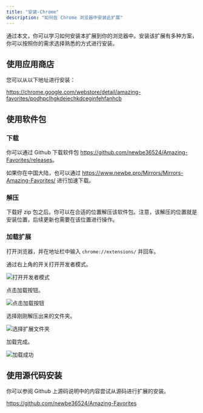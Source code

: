```yaml
---
title: "安装-Chrome"
description: "如何在 Chrome 浏览器中安装此扩展"
---
```


通过本文，你可以学习如何安装本扩展到你的浏览器中。安装该扩展有多种方案，你可以按照你的需求选择熟悉的方式进行安装。

## 使用应用商店

您可以从以下地址进行安装：

<https://chrome.google.com/webstore/detail/amazing-favorites/podhpclhgkdeiechkdceginfehfanhcb>

## 使用软件包

### 下载

你可以通过 Github 下载软件包 <https://github.com/newbe36524/Amazing-Favorites/releases>。

如果你在中国大陆，也可以通过 <https://www.newbe.pro/Mirrors/Mirrors-Amazing-Favorites/> 进行加速下载。

### 解压

下载好 zip 包之后。你可以在合适的位置解压该软件包。注意，该解压的位置就是安装位置，后续更新也需要在该位置进行操作。

### 加载扩展

打开浏览器，并在地址栏中输入 `chrome://extensions/` 并回车。

通过右上角的开关打开开发者模式。

![打开开发者模式](/images/20210605-004.png)

点击加载按钮。

![点击加载按钮](/images/20210605-005.png)

选择刚刚解压出来的文件夹。

![选择扩展文件夹](/images/20210605-006.png)

加载完成。

![加载成功](/images/20210605-007.png)

## 使用源代码安装

你可以参阅 Github 上源码说明中的内容尝试从源码进行扩展的安装。

<https://github.com/newbe36524/Amazing-Favorites>
